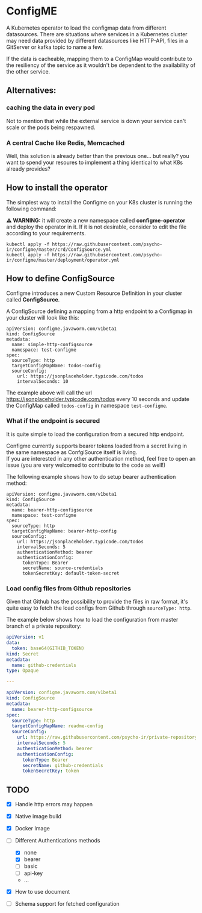 ConfigME
========
A Kubernetes operator to load the configmap data from different datasources.
There are situations where services in a Kubernetes cluster may need data provided by different datasources 
like HTTP-API, files in a GitServer or kafka topic to name a few.

If the data is cacheable, mapping them to a ConfigMap would contribute to the resiliency of the service as it wouldn't be dependent to the availability of the other service.

## Alternatives:

### caching the data in every pod

Not to mention that while the external service is down your service can't scale or the pods being respawned. 

### A central Cache like Redis, Memcached

Well, this solution is already better than the previous one... 
but really? you want to spend your resoures to implement a thing identical to what K8s already provides?

## How to install the operator

The simplest way to install the Configme on your K8s cluster is running the following command:

**⚠ WARNING:** it will create a new namespace called **configme-operator** and deploy the operator in it. 
If it is not desirable, consider to edit the file according to your requirements.
```
kubectl apply -f https://raw.githubusercontent.com/psycho-ir/configme/master/crd/ConfigSource.yml
kubectl apply -f https://raw.githubusercontent.com/psycho-ir/configme/master/deployment/operator.yml 
```

## How to define ConfigSource

Configme introduces a new Custom Resource Definition in your cluster called **ConfigSource**. 

A ConfigSource defining a mapping from a http endpoint to a Configmap in your cluster will look like this: 

```
apiVersion: configme.javaworm.com/v1beta1
kind: ConfigSource
metadata:
  name: simple-http-configsource
  namespace: test-configme
spec:
  sourceType: http
  targetConfigMapName: todos-config
  sourceConfig: 
    url: https://jsonplaceholder.typicode.com/todos
    intervalSeconds: 10
```

The example above will call the url https://jsonplaceholder.typicode.com/todos every 10 seconds and update the ConfigMap called `todos-config` in namespace `test-configme`.


### What if the endpoint is secured

It is quite simple to load the configuration from a secured http endpoint.

Configme currently supports bearer tokens loaded from a secret living in the same namespace as ConfgiSource itself is living.  
If you are interested in any other authentication method, feel free to open an issue (you are very welcomed to contribute to the code as well!)

The following example shows how to do setup bearer authentication method:

```
apiVersion: configme.javaworm.com/v1beta1
kind: ConfigSource
metadata:
  name: bearer-http-configsource
  namespace: test-configme
spec:
  sourceType: http
  targetConfigMapName: bearer-http-config
  sourceConfig:
    url: https://jsonplaceholder.typicode.com/todos
    intervalSeconds: 5
    authenticationMethod: bearer
    authenticationConfig:
      tokenType: Bearer
      secretName: source-credentials
      tokenSecretKey: default-token-secret

```

### Load config files from Github repositories

Given that Github has the possibility to provide the files in raw format, it's quite easy to fetch the load configs from Github through `sourceType: http`. 

The example below shows how to load the configuration from master branch of a private repository: 

```yaml
apiVersion: v1
data:
  token: base64(GITHIB_TOKEN)
kind: Secret
metadata:
  name: github-credentials
type: Opaque

---

apiVersion: configme.javaworm.com/v1beta1
kind: ConfigSource
metadata:
  name: bearer-http-configsource
spec:
  sourceType: http
  targetConfigMapName: readme-config
  sourceConfig:
    url: https://raw.githubusercontent.com/psycho-ir/private-repository/master/config.json
    intervalSeconds: 5
    authenticationMethod: bearer
    authenticationConfig:
      tokenType: Bearer
      secretName: github-credentials
      tokenSecretKey: token

``` 
 

## TODO

- [X] Handle http errors may happen
- [X] Native image build
- [x] Docker Image
- [ ] Different Authentications methods
  - [x] none
  - [x] bearer
  - [ ] basic
  - [ ] api-key
  - ...
- [X] How to use document
- [ ] Schema support for fetched configuration


